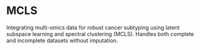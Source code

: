 # MCLS
Integrating multi-omics data for robust cancer subtyping using latent subspace learning and spectral clustering (MCLS). Handles both complete and incomplete datasets without imputation.
